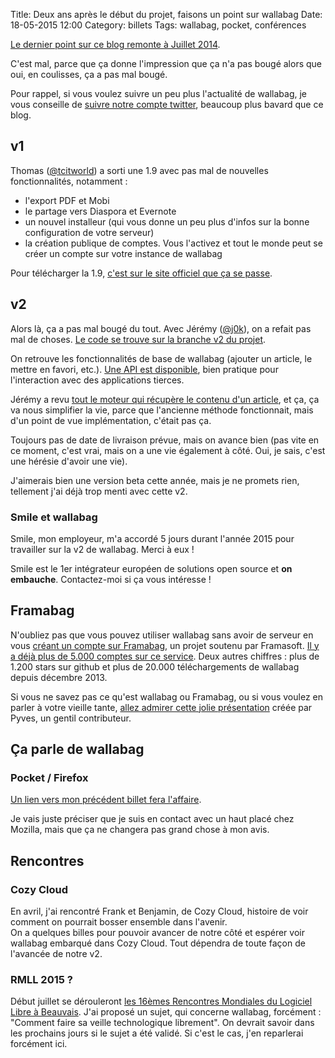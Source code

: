 Title: Deux ans après le début du projet, faisons un point sur wallabag
Date: 18-05-2015 12:00
Category: billets
Tags: wallabag, pocket, conférences

[Le dernier point sur ce blog remonte à Juillet 2014]({filename}un-petit-point-rapide-sur-wallabag-et-son-avancement.md).

C'est mal, parce que ça donne l'impression que ça n'a pas bougé alors que oui, en coulisses, ça a pas mal bougé.

Pour rappel, si vous voulez suivre un peu plus l'actualité de wallabag, je vous conseille de [suivre notre compte twitter](https://twitter.com/wallabagapp), beaucoup plus bavard que ce blog.

## v1

Thomas ([@tcitworld](https://twitter.com/tcitworld)) a sorti une 1.9 avec pas mal de nouvelles fonctionnalités, notamment :

* l'export PDF et Mobi
* le partage vers Diaspora et Evernote
* un nouvel installeur (qui vous donne un peu plus d'infos sur la bonne configuration de votre serveur)
* la création publique de comptes. Vous l'activez et tout le monde peut se créer un compte sur votre instance de wallabag

Pour télécharger la 1.9, [c'est sur le site officiel que ça se passe](https://www.wallabag.org/pages/download-wallabag.html).

## v2

Alors là, ça a pas mal bougé du tout. Avec Jérémy ([@j0k](https://twitter.com/j0k)), on a refait pas mal de choses. [Le code se trouve sur la branche v2 du projet](https://github.com/wallabag/wallabag/tree/v2).

On retrouve les fonctionnalités de base de wallabag (ajouter un article, le mettre en favori, etc.). [Une API est disponible](http://v2.wallabag.org/api/doc/), bien pratique pour l'interaction avec des applications tierces.

Jérémy a revu [tout le moteur qui récupère le contenu d'un article](https://github.com/j0k3r/graby), et ça, ça va nous simplifier la vie, parce que l'ancienne méthode fonctionnait, mais d'un point de vue implémentation, c'était pas ça.

Toujours pas de date de livraison prévue, mais on avance bien (pas vite en ce moment, c'est vrai, mais on a une vie également à côté. Oui, je sais, c'est une hérésie d'avoir une vie).

J'aimerais bien une version beta cette année, mais je ne promets rien, tellement j'ai déjà trop menti avec cette v2.

### Smile et wallabag

Smile, mon employeur, m'a accordé 5 jours durant l'année 2015 pour travailler sur la v2 de wallabag. Merci à eux !

Smile est le 1er intégrateur européen de solutions open source et **on embauche**. Contactez-moi si ça vous intéresse !

## Framabag

N'oubliez pas que vous pouvez utiliser wallabag sans avoir de serveur en vous [créant un compte sur Framabag](https://www.framabag.org), un projet soutenu par Framasoft. [Il y a déjà plus de 5.000 comptes sur ce service](https://framabag.org/analytics/). Deux autres chiffres : plus de 1.200 stars sur github et plus de 20.000 téléchargements de wallabag depuis décembre 2013.

Si vous ne savez pas ce qu'est wallabag ou Framabag, ou si vous voulez en parler à votre vieille tante, [allez admirer cette jolie présentation](https://framabag.org/cquoi/#/) créée par Pyves, un gentil contributeur.

## Ça parle de wallabag

### Pocket / Firefox

[Un lien vers mon précédent billet fera l'affaire]({filename}pourquoi-mozilla-se-trompe.md).

Je vais juste préciser que je suis en contact avec un haut placé chez Mozilla, mais que ça ne changera pas grand chose à mon avis.

## Rencontres

### Cozy Cloud

En avril, j'ai rencontré Frank et Benjamin, de Cozy Cloud, histoire de voir comment on pourrait bosser ensemble dans l'avenir.  
On a quelques billes pour pouvoir avancer de notre côté et espérer voir wallabag embarqué dans Cozy Cloud. Tout dépendra de toute façon de l'avancée de notre v2.

### RMLL 2015 ?

Début juillet se dérouleront [les 16èmes Rencontres Mondiales du Logiciel Libre à Beauvais](https://2015.rmll.info/). J'ai proposé un sujet, qui concerne wallabag, forcément : "Comment faire sa veille technologique librement". On devrait savoir dans les prochains jours si le sujet a été validé. Si c'est le cas, j'en reparlerai forcément ici.
